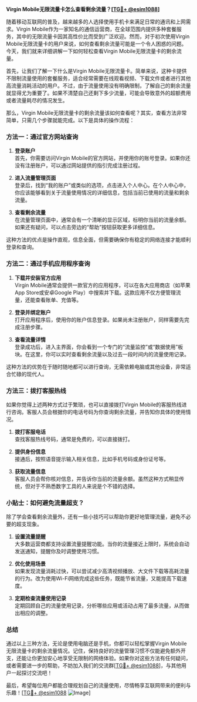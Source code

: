**Virgin Mobile无限流量卡怎么查看剩余流量？[[TG💪+ @esim1088](https://t.me/s/esim1088)]**

随着移动互联网的普及，越来越多的人选择使用手机卡来满足日常的通讯和上网需求。Virgin Mobile作为一家知名的通信运营商，在全球范围内提供多种套餐服务，其中的无限流量卡因其高性价比而受到广泛欢迎。然而，对于初次使用Virgin Mobile无限流量卡的用户来说，如何查看剩余流量可能是一个令人困惑的问题。今天，我们就来详细讲解一下如何轻松查看Virgin Mobile无限流量卡的剩余流量。

首先，让我们了解一下什么是Virgin Mobile无限流量卡。简单来说，这种卡提供不限制流量使用的套餐服务，适合经常需要在线观看视频、下载文件或者进行其他高流量消耗活动的用户。不过，由于流量使用没有明确限制，了解自己的剩余流量就显得尤为重要了。如果不清楚自己还剩下多少流量，可能会导致意外的超额费用或者流量耗尽的情况发生。

那么，Virgin Mobile无限流量卡的剩余流量该如何查看呢？其实，查看方法非常简单，只需几个步骤就能完成。以下是具体的操作流程：

### 方法一：通过官方网站查询

1. **登录账户**  
   首先，你需要访问Virgin Mobile的官方网站，并使用你的账号登录。如果你还没有注册账户，可以通过网站提供的指引完成注册过程。

2. **进入流量管理页面**  
   登录后，找到“我的账户”或类似的选项，点击进入个人中心。在个人中心中，你应该能够看到关于流量使用情况的详细信息，包括当前已使用的流量和剩余流量。

3. **查看剩余流量**  
   在流量管理页面中，通常会有一个清晰的显示区域，标明你当前的流量余额。如果还有疑问，可以点击旁边的“帮助”按钮获取更多详细信息。

这种方法的优点是操作直观，信息全面，但需要确保你有稳定的网络连接才能顺利登录和查询。

### 方法二：通过手机应用程序查询

1. **下载并安装官方应用**  
   Virgin Mobile通常会提供一款官方的应用程序，可以在各大应用商店（如苹果App Store或安卓Google Play）中搜索并下载。这款应用不仅方便管理流量，还能查看账单、充值等。

2. **登录并绑定账户**  
   打开应用程序后，使用你的账户信息登录。如果尚未注册账户，同样需要先完成注册步骤。

3. **查看流量详情**  
   登录成功后，进入主界面，你会看到一个专门的“流量监控”或“数据使用”板块。在这里，你可以实时查看剩余流量以及过去一段时间内的流量使用记录。

这种方法的优势在于随时随地都可以进行查询，无需依赖电脑或其他设备，非常适合忙碌的现代人。

### 方法三：拨打客服热线

如果你觉得上述两种方式过于繁琐，也可以直接拨打Virgin Mobile的客服热线进行咨询。客服人员会根据你的电话号码为你查询剩余流量，并告知你具体的使用情况。

1. **拨打客服电话**  
   查找客服热线号码，通常是免费的，可以直接拨打。

2. **提供身份信息**  
   接通后，按照语音提示输入相关信息，比如手机号码或身份证号等。

3. **获取流量信息**  
   客服人员会帮你核对信息，并告诉你当前的流量余额。虽然这种方式稍显传统，但对于不熟悉数字工具的人来说是个不错的选择。

### 小贴士：如何避免流量超支？

除了学会查看剩余流量外，还有一些小技巧可以帮助你更好地管理流量，避免不必要的超支现象。

1. **设置流量提醒**  
   大多数运营商都支持设置流量提醒功能。当你的流量接近上限时，系统会自动发送通知，提醒你及时调整使用习惯。

2. **优化使用场景**  
   如果发现流量消耗过快，可以尝试减少高清视频播放、大文件下载等高耗流量的行为。改为使用Wi-Fi网络完成这些任务，既能节省流量，又能提高下载速度。

3. **定期检查流量使用记录**  
   定期回顾自己的流量使用记录，分析哪些应用或活动占用了最多流量，从而做出相应的调整。

### 总结

通过以上三种方法，无论是使用电脑还是手机，你都可以轻松掌握Virgin Mobile无限流量卡的剩余流量情况。记住，保持良好的流量管理习惯不仅能避免额外开支，还能让你更加安心地享受无限制的网络体验。如果你对这些方法有任何疑问，或者需要进一步的帮助，不妨加入我们的交流群[[TG💪+ @esim1088](https://t.me/s/esim1088)]，与其他用户一起探讨交流吧！

最后，希望每位用户都能合理规划自己的流量使用，尽情畅享互联网带来的便利与乐趣！[[TG💪+ @esim1088](https://t.me/s/esim1088) ![Image](https://i.postimg.cc/4NQfJmqS/Snipaste-2025-05-13-00-14-12.png)]